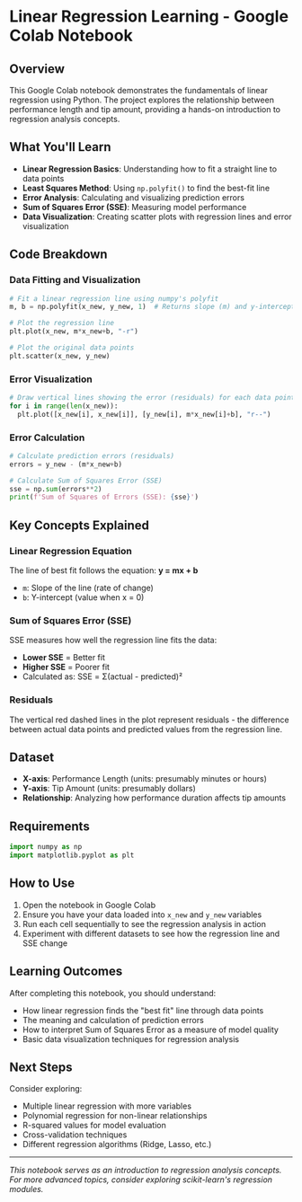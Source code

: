# Linear Regression Learning - Google Colab Notebook

## Overview
This Google Colab notebook demonstrates the fundamentals of linear regression using Python. The project explores the relationship between performance length and tip amount, providing a hands-on introduction to regression analysis concepts.

## What You'll Learn
- **Linear Regression Basics**: Understanding how to fit a straight line to data points
- **Least Squares Method**: Using `np.polyfit()` to find the best-fit line
- **Error Analysis**: Calculating and visualizing prediction errors
- **Sum of Squares Error (SSE)**: Measuring model performance
- **Data Visualization**: Creating scatter plots with regression lines and error visualization

## Code Breakdown

### Data Fitting and Visualization
```python
# Fit a linear regression line using numpy's polyfit
m, b = np.polyfit(x_new, y_new, 1)  # Returns slope (m) and y-intercept (b)

# Plot the regression line
plt.plot(x_new, m*x_new+b, "-r")

# Plot the original data points
plt.scatter(x_new, y_new)
```

### Error Visualization
```python
# Draw vertical lines showing the error (residuals) for each data point
for i in range(len(x_new)):
  plt.plot([x_new[i], x_new[i]], [y_new[i], m*x_new[i]+b], "r--")
```

### Error Calculation
```python
# Calculate prediction errors (residuals)
errors = y_new - (m*x_new+b)

# Calculate Sum of Squares Error (SSE)
sse = np.sum(errors**2)
print(f'Sum of Squares of Errors (SSE): {sse}')
```

## Key Concepts Explained

### Linear Regression Equation
The line of best fit follows the equation: **y = mx + b**
- `m`: Slope of the line (rate of change)
- `b`: Y-intercept (value when x = 0)

### Sum of Squares Error (SSE)
SSE measures how well the regression line fits the data:
- **Lower SSE** = Better fit
- **Higher SSE** = Poorer fit
- Calculated as: SSE = Σ(actual - predicted)²

### Residuals
The vertical red dashed lines in the plot represent residuals - the difference between actual data points and predicted values from the regression line.

## Dataset
- **X-axis**: Performance Length (units: presumably minutes or hours)
- **Y-axis**: Tip Amount (units: presumably dollars)
- **Relationship**: Analyzing how performance duration affects tip amounts

## Requirements
```python
import numpy as np
import matplotlib.pyplot as plt
```

## How to Use
1. Open the notebook in Google Colab
2. Ensure you have your data loaded into `x_new` and `y_new` variables
3. Run each cell sequentially to see the regression analysis in action
4. Experiment with different datasets to see how the regression line and SSE change

## Learning Outcomes
After completing this notebook, you should understand:
- How linear regression finds the "best fit" line through data points
- The meaning and calculation of prediction errors
- How to interpret Sum of Squares Error as a measure of model quality
- Basic data visualization techniques for regression analysis

## Next Steps
Consider exploring:
- Multiple linear regression with more variables
- Polynomial regression for non-linear relationships
- R-squared values for model evaluation
- Cross-validation techniques
- Different regression algorithms (Ridge, Lasso, etc.)

---
*This notebook serves as an introduction to regression analysis concepts. For more advanced topics, consider exploring scikit-learn's regression modules.* 